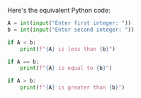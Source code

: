 Here's the equivalent Python code:

```python
A = int(input("Enter first integer: "))
b = int(input("Enter second integer: "))

if A < b:
    print(f"{A} is less than {b}")

if A == b:
    print(f"{A} is equal to {b}")

if A > b:
    print(f"{A} is greater than {b}")
```

